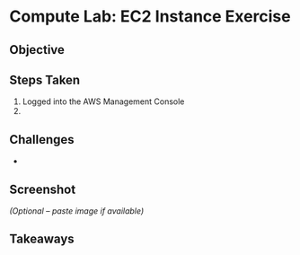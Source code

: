 # Compute Lab: EC2 Instance Exercise

## Objective


## Steps Taken
1. Logged into the AWS Management Console
2. 

## Challenges
- 

## Screenshot
_(Optional – paste image if available)_

## Takeaways
